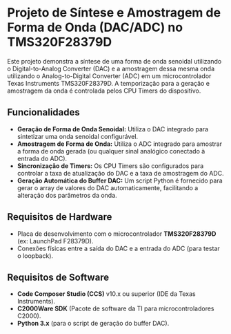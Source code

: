 # Projeto de Síntese e Amostragem de Forma de Onda (DAC/ADC) no TMS320F28379D

Este projeto demonstra a síntese de uma forma de onda senoidal utilizando o Digital-to-Analog Converter (DAC) e a amostragem dessa mesma onda utilizando o Analog-to-Digital Converter (ADC) em um microcontrolador Texas Instruments TMS320F28379D. A temporização para a geração e amostragem da onda é controlada pelos CPU Timers do dispositivo.

## Funcionalidades

* **Geração de Forma de Onda Senoidal:** Utiliza o DAC integrado para sintetizar uma onda senoidal configurável.
* **Amostragem de Forma de Onda:** Utiliza o ADC integrado para amostrar a forma de onda gerada (ou qualquer sinal analógico conectado à entrada do ADC).
* **Sincronização de Timers:** Os CPU Timers são configurados para controlar a taxa de atualização do DAC e a taxa de amostragem do ADC.
* **Geração Automática do Buffer DAC:** Um script Python é fornecido para gerar o array de valores do DAC automaticamente, facilitando a alteração dos parâmetros da onda.

## Requisitos de Hardware

* Placa de desenvolvimento com o microcontrolador **TMS320F28379D** (ex: LaunchPad F28379D).
* Conexões físicas entre a saída do DAC e a entrada do ADC (para testar o loopback).

## Requisitos de Software

* **Code Composer Studio (CCS)** v10.x ou superior (IDE da Texas Instruments).
* **C2000Ware SDK** (Pacote de software da TI para microcontroladores C2000).
* **Python 3.x** (para o script de geração do buffer DAC).


